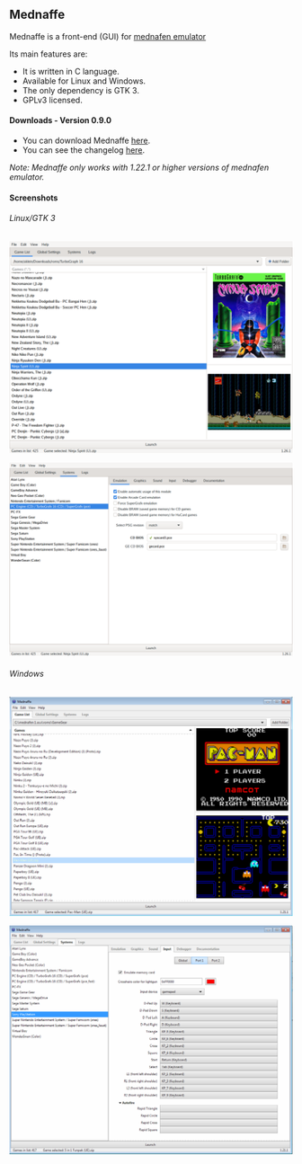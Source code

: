 ## Mednaffe
Mednaffe is a front-end (GUI) for [mednafen emulator](https://mednafen.github.io/ "mednafen emulator")

Its main features are:

 * It is written in C language.
 * Available for Linux and Windows.
 * The only dependency is GTK 3.
 * GPLv3 licensed.

#### Downloads - Version 0.9.0
 * You can download Mednaffe [here](https://github.com/AmatCoder/mednaffe/releases/latest "Downloads").
 * You can see the changelog [here](https://github.com/AmatCoder/mednaffe/blob/master/ChangeLog "ChangeLog").

*Note: Mednaffe only works with 1.22.1 or higher versions of mednafen emulator.*

#### Screenshots

###### Linux/GTK 3

![Mednaffe on Linux/GTK 3](https://github.com/AmatCoder/mednaffe/blob/wiki/mednaffe-0.9.0-linux.png "Mednaffe on Linux/GTK 3")

![Mednaffe on Linux/GTK 3](https://github.com/AmatCoder/mednaffe/blob/wiki/mednaffe-0.9.0-linux2.png "Mednaffe on Linux/GTK 3")

###### Windows

![Mednaffe on Windows 7](https://github.com/AmatCoder/mednaffe/blob/wiki/mednaffe-0.9.0-windows.png "Mednaffe on Windows 7")

![Mednaffe on Windows 7](https://github.com/AmatCoder/mednaffe/blob/wiki/mednaffe-0.9.0-windows2.png "Mednaffe on Windows 7")
